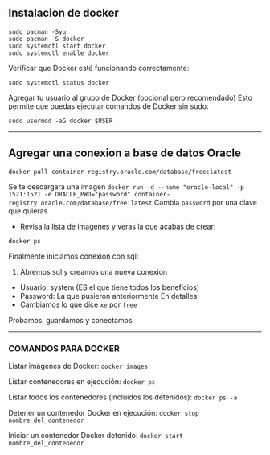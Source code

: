 ## Instalacion de docker

```
sudo pacman -Syu
sudo pacman -S docker
sudo systemctl start docker
sudo systemctl enable docker
```

Verificar que Docker esté funcionando correctamente:
```
sudo systemctl status docker
```

Agregar tu usuario al grupo de Docker (opcional pero recomendado)
Esto permite que puedas ejecutar comandos de Docker sin sudo.
```
sudo usermod -aG docker $USER
```
* * *
## Agregar una conexion a base de datos Oracle

`docker pull container-registry.oracle.com/database/free:latest`

Se te descargara una imagen 
`docker run -d --name "oracle-local" -p 1521:1521 -e ORACLE_PWD="password" container-registry.oracle.com/database/free:latest`
Cambia `password` por una clave que quieras
- Revisa la lista de imagenes y veras la que acabas de crear:

```
docker ps
```

Finalmente iniciamos conexion con sql:
1. Abremos sql y creamos una nueva conexion
- Usuario: system (ES el que tiene todos los beneficios)
- Password: La que pusieron anteriormente
En detalles:
- Cambiamos lo que dice `xe` por `free`

Probamos, guardamos y conectamos.

* * *
### COMANDOS PARA DOCKER 

Listar imágenes de Docker:
`docker images`

Listar contenedores en ejecución:
`docker ps`

Listar todos los contenedores (incluidos los detenidos):
`docker ps -a`

Detener un contenedor Docker en ejecución:
`docker stop nombre_del_contenedor`

Iniciar un contenedor Docker detenido:
`docker start nombre_del_contenedor`

